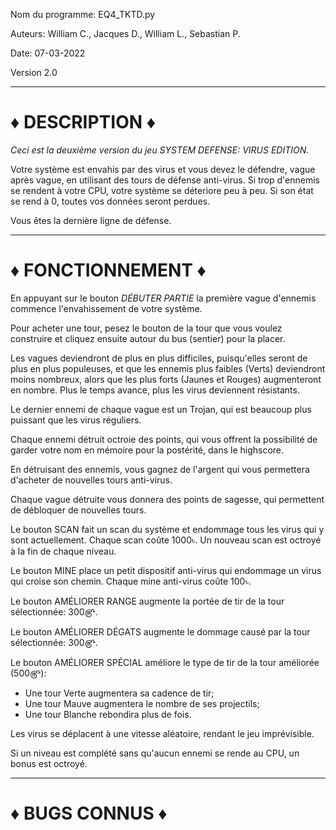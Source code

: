 Nom du programme: EQ4_TKTD.py

Auteurs: William C., Jacques D., William L., Sebastian P. 

Date: 07-03-2022

Version 2.0

--------------------------------------------------------------------------------------------------------------------------------------------------------------

# ♦ DESCRIPTION ♦
*Ceci est la deuxième version du jeu SYSTEM DEFENSE: VIRUS EDITION.* 

Votre système est envahis par des virus et vous devez le défendre, vague après vague, en utilisant des tours de défense anti-virus. Si trop d'ennemis se rendent à votre CPU, votre système se déteriore peu à peu. 
Si son état se rend à 0, toutes vos données seront perdues. 

Vous êtes la dernière ligne de défense. 

--------------------------------------------------------------------------------------------------------------------------------------------------------------

# ♦ FONCTIONNEMENT ♦
En appuyant sur le bouton *DÉBUTER PARTIE* la première vague d'ennemis commence l'envahissement de votre système. 

Pour acheter une tour, pesez le bouton de la tour que vous voulez construire et cliquez ensuite autour du bus (sentier) pour la placer. 

Les vagues deviendront de plus en plus difficiles, puisqu'elles seront de plus en plus populeuses, et que les ennemis plus faibles (Verts) deviendront moins nombreux, alors que les plus forts (Jaunes et Rouges) augmenteront en nombre. 
Plus le temps avance, plus les virus deviennent résistants.

Le dernier ennemi de chaque vague est un Trojan, qui est beaucoup plus puissant que les virus réguliers.

Chaque ennemi détruit octroie des points, qui vous offrent la possibilité de garder votre nom en mémoire pour la postérité, dans le highscore.

En détruisant des ennemis, vous gagnez de l'argent qui vous permettera d'acheter de nouvelles tours anti-virus. 

Chaque vague détruite vous donnera des points de sagesse, qui permettent de débloquer de nouvelles tours. 

Le bouton SCAN fait un scan du système et endommage tous les virus qui y sont actuellement. Chaque scan coûte 1000৳. Un nouveau scan est octroyé à la fin de chaque niveau. 

Le bouton MINE place un petit dispositif anti-virus qui endommage un virus qui croise son chemin. Chaque mine anti-virus coûte 100৳.

Le bouton AMÉLIORER RANGE augmente la portée de tir de la tour sélectionnée: 300௹.

Le bouton AMÉLIORER DÉGATS augmente le dommage causé par la tour sélectionnée: 300௹.

Le bouton AMÉLIORER SPÉCIAL améliore le type de tir de la tour améliorée (500௹):
  - Une tour Verte augmentera sa cadence de tir;
  - Une tour Mauve augmentera le nombre de ses projectils;
  - Une tour Blanche rebondira plus de fois.

Les virus se déplacent à une vitesse aléatoire, rendant le jeu imprévisible.

Si un niveau est complété sans qu'aucun ennemi se rende au CPU, un bonus est octroyé.

--------------------------------------------------------------------------------------------------------------------------------------------------------------

# ♦ BUGS CONNUS ♦
  
  
 

